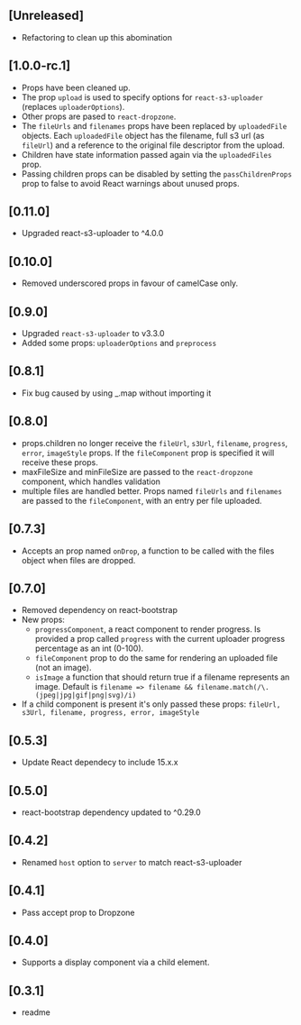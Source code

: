 
## [Unreleased]
  - Refactoring to clean up this abomination

## [1.0.0-rc.1]
  - Props have been cleaned up. 
  - The prop `upload` is used to specify options for `react-s3-uploader` (replaces `uploaderOptions`). 
  - Other props are pased to `react-dropzone`.
  - The `fileUrls` and `filenames` props have been replaced by `uploadedFile` objects. Each `uploadedFile` object has the filename, full s3 url (as `fileUrl`) and a reference to the original file descriptor from the upload.
  - Children have state information passed again via the `uploadedFiles` prop. 
  - Passing children props can be disabled by setting the `passChildrenProps` prop to false to avoid React warnings about unused props.

## [0.11.0]
  - Upgraded react-s3-uploader to ^4.0.0

## [0.10.0]
  - Removed underscored props in favour of camelCase only.

## [0.9.0]
  - Upgraded `react-s3-uploader` to v3.3.0
  - Added some props: `uploaderOptions` and `preprocess`

## [0.8.1]
  - Fix bug caused by using _.map without importing it

## [0.8.0]
  - props.children no longer receive the `fileUrl`, `s3Url`, `filename`, `progress`, `error`, `imageStyle` props. If the `fileComponent` prop is specified it will receive these props. 
  - maxFileSize and minFileSize are passed to the `react-dropzone` component, which handles validation
  - multiple files are handled better. Props named `fileUrls` and `filenames` are passed to the `fileComponent`, with an entry per file uploaded.

## [0.7.3]
  - Accepts an prop named `onDrop`, a function to be called with the files object when files are dropped.

## [0.7.0]
  - Removed dependency on react-bootstrap
  - New props: 
    - `progressComponent`, a react component to render progress. Is provided a prop called `progress` with the current uploader progress percentage as an int (0-100).
    - `fileComponent` prop to do the same for rendering an uploaded file (not an image).
    - `isImage` a function that should return true if a filename represents an image. Default is `filename => filename && filename.match(/\.(jpeg|jpg|gif|png|svg)/i)`
  - If a child component is present it's only passed these props: `fileUrl, s3Url, filename, progress, error, imageStyle`

## [0.5.3]
  - Update React dependecy to include 15.x.x

## [0.5.0]
  - react-bootstrap dependency updated to ^0.29.0

## [0.4.2]
  - Renamed `host` option to `server` to match react-s3-uploader

## [0.4.1]
  - Pass accept prop to Dropzone

## [0.4.0]
  - Supports a display component via a child element.

## [0.3.1]
  - readme
